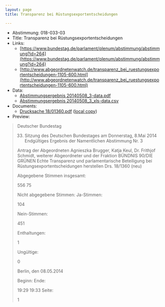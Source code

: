```yaml
---
layout: page
title: Transparenz bei Rüstungsexportentscheidungen

---
```


* Abstimmung: 018-033-03
* Title: Transparenz bei Rüstungsexportentscheidungen
* Links: 
    * [https://www.bundestag.de/parlament/plenum/abstimmung/abstimmung?id=264](https://www.bundestag.de/parlament/plenum/abstimmung/abstimmung?id=264)
    * [http://www.abgeordnetenwatch.de/transparenz_bei_ruestungsexportentscheidungen-1105-600.html](http://www.abgeordnetenwatch.de/transparenz_bei_ruestungsexportentscheidungen-1105-600.html)
* Data: 
    * [Abstimmungsergebnis 20140508_3-data.pdf](/abstimmungsliste/20140508_3-data.pdf)
    * [Abstimmungsergebnis 20140508_3_xls-data.csv](/abstimmungsliste/analyses/20140508_3_xls-data.csv)
* Documents: 
    * [Drucksache 18/01360.pdf](http://dip21.bundestag.de/dip21/btd/18/013/1801360.pdf) ([local copy](/abstimmungsdaten/018-033-03/1801360.pdf))
* Preview: 
> Deutscher Bundestag
> 
> 33. Sitzung des Deutschen Bundestages
> am Donnerstag, 8.Mai 2014
> Endgültiges Ergebnis der Namentlichen Abstimmung Nr. 3
> 
> Antrag der Abgeordneten Agnieszka Brugger, Katja Keul, Dr. Frithjof Schmidt, weiterer
> Abgeordneter und der Fraktion BÜNDNIS 90/DIE GRÜNEN
> Echte Transparenz und parlamentarische Beteiligung bei Rüstungsexportentscheidungen
> herstellen
> Drs. 18/1360 (neu)
> 
> Abgegebene Stimmen insgesamt:
> 
> 556
> 75
> 
> Nicht abgegebene Stimmen:
> Ja-Stimmen:
> 
> 104
> 
> Nein-Stimmen:
> 
> 451
> 
> Enthaltungen:
> 
> 1
> 
> Ungültige:
> 
> 0
> 
> Berlin, den 08.05.2014
> 
> Beginn:
> Ende:
> 
> 19:29
> 19:33
> Seite:
> 
> 1
> 
> 
